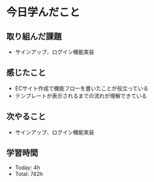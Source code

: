 # 今日学んだこと
## 取り組んだ課題
- サインアップ、ログイン機能実装
## 感じたこと
- ECサイト作成で機能フローを書いたことが役立っている
- テンプレートが表示されるまでの流れが理解できている
## 次やること
- サインアップ、ログイン機能実装
## 学習時間
- Today: 4h
- Total: 742h